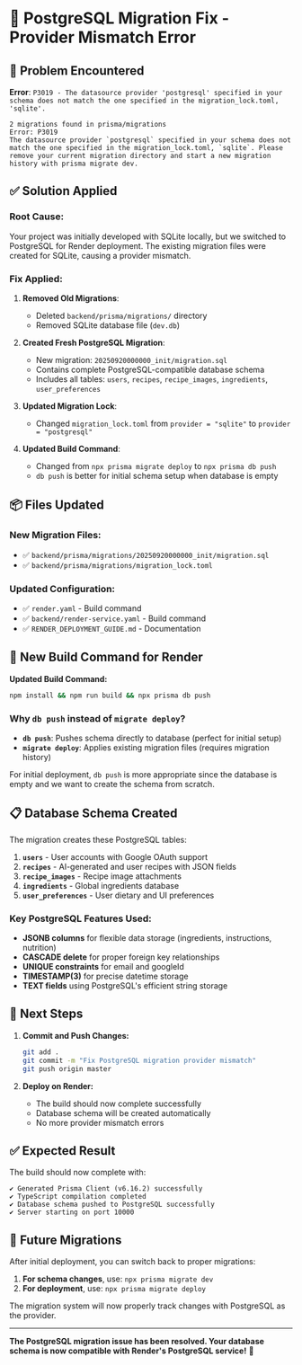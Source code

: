 # 🔧 PostgreSQL Migration Fix - Provider Mismatch Error

## 🚨 Problem Encountered

**Error**: `P3019 - The datasource provider 'postgresql' specified in your schema does not match the one specified in the migration_lock.toml, 'sqlite'.`

```
2 migrations found in prisma/migrations
Error: P3019
The datasource provider `postgresql` specified in your schema does not match the one specified in the migration_lock.toml, `sqlite`. Please remove your current migration directory and start a new migration history with prisma migrate dev.
```

## ✅ Solution Applied

### Root Cause:
Your project was initially developed with SQLite locally, but we switched to PostgreSQL for Render deployment. The existing migration files were created for SQLite, causing a provider mismatch.

### Fix Applied:

1. **Removed Old Migrations**:
   - Deleted `backend/prisma/migrations/` directory
   - Removed SQLite database file (`dev.db`)

2. **Created Fresh PostgreSQL Migration**:
   - New migration: `20250920000000_init/migration.sql`
   - Contains complete PostgreSQL-compatible database schema
   - Includes all tables: `users`, `recipes`, `recipe_images`, `ingredients`, `user_preferences`

3. **Updated Migration Lock**:
   - Changed `migration_lock.toml` from `provider = "sqlite"` to `provider = "postgresql"`

4. **Updated Build Command**:
   - Changed from `npx prisma migrate deploy` to `npx prisma db push`
   - `db push` is better for initial schema setup when database is empty

## 📦 Files Updated

### New Migration Files:
- ✅ `backend/prisma/migrations/20250920000000_init/migration.sql`
- ✅ `backend/prisma/migrations/migration_lock.toml`

### Updated Configuration:
- ✅ `render.yaml` - Build command
- ✅ `backend/render-service.yaml` - Build command  
- ✅ `RENDER_DEPLOYMENT_GUIDE.md` - Documentation

## 🔄 New Build Command for Render

**Updated Build Command:**
```bash
npm install && npm run build && npx prisma db push
```

### Why `db push` instead of `migrate deploy`?
- **`db push`**: Pushes schema directly to database (perfect for initial setup)
- **`migrate deploy`**: Applies existing migration files (requires migration history)

For initial deployment, `db push` is more appropriate since the database is empty and we want to create the schema from scratch.

## 📋 Database Schema Created

The migration creates these PostgreSQL tables:

1. **`users`** - User accounts with Google OAuth support
2. **`recipes`** - AI-generated and user recipes with JSON fields
3. **`recipe_images`** - Recipe image attachments
4. **`ingredients`** - Global ingredients database
5. **`user_preferences`** - User dietary and UI preferences

### Key PostgreSQL Features Used:
- **JSONB columns** for flexible data storage (ingredients, instructions, nutrition)
- **CASCADE delete** for proper foreign key relationships
- **UNIQUE constraints** for email and googleId
- **TIMESTAMP(3)** for precise datetime storage
- **TEXT fields** using PostgreSQL's efficient string storage

## 🚀 Next Steps

1. **Commit and Push Changes:**
   ```bash
   git add .
   git commit -m "Fix PostgreSQL migration provider mismatch"
   git push origin master
   ```

2. **Deploy on Render:**
   - The build should now complete successfully
   - Database schema will be created automatically
   - No more provider mismatch errors

## ✅ Expected Result

The build should now complete with:
```
✔ Generated Prisma Client (v6.16.2) successfully
✔ TypeScript compilation completed
✔ Database schema pushed to PostgreSQL successfully  
✔ Server starting on port 10000
```

## 🔮 Future Migrations

After initial deployment, you can switch back to proper migrations:

1. **For schema changes**, use: `npx prisma migrate dev`
2. **For deployment**, use: `npx prisma migrate deploy`

The migration system will now properly track changes with PostgreSQL as the provider.

---

**The PostgreSQL migration issue has been resolved. Your database schema is now compatible with Render's PostgreSQL service!** 🚀